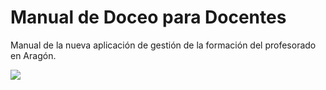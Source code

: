 # Manual de Doceo para Docentes 

Manual de la nueva aplicación de gestión de la formación del profesorado en Aragón. 

![](/assets/Selección_786.png)


